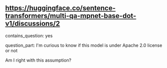 ## https://huggingface.co/sentence-transformers/multi-qa-mpnet-base-dot-v1/discussions/2

contains_question: yes

question_part: I'm curious to know if this model is under Apache 2.0 license or not

Am I right with this assumption?